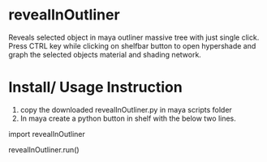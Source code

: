 # revealInOutliner

Reveals selected object in maya outliner massive tree with just single click.
Press CTRL key while clicking on shelfbar button to open hypershade  and graph
the selected objects material and shading network.


# Install/ Usage Instruction

1. copy the downloaded revealInOutliner.py in maya scripts folder
2. In maya create a python button in shelf with the below two lines.

  import revealInOutliner
  
  revealInOutliner.run()

